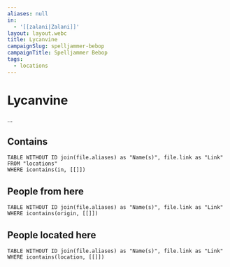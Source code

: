 ```yaml
---
aliases: null
in:
  - '[[zalani|Zalani]]'
layout: layout.webc
title: Lycanvine
campaignSlug: spelljammer-bebop
campaignTitle: Spelljammer Bebop
tags:
  - locations
---
```

# Lycanvine

...

## Contains
```dataview
TABLE WITHOUT ID join(file.aliases) as "Name(s)", file.link as "Link"
FROM "locations"
WHERE icontains(in, [[]])
```

## People from here

```dataview
TABLE WITHOUT ID join(file.aliases) as "Name(s)", file.link as "Link"
WHERE icontains(origin, [[]])
```

## People located here

```dataview
TABLE WITHOUT ID join(file.aliases) as "Name(s)", file.link as "Link"
WHERE icontains(location, [[]])
```
